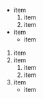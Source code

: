 - item
    1. item
    1. item
- item
    - item

1. item
2. item
    1. item
    2. item
1. item
    - item
